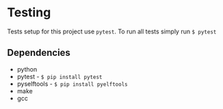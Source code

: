 # Testing

Tests setup for this project use `pytest`. To run all tests simply run `$ pytest`

## Dependencies
* python
* pytest - `$ pip install pytest`
* pyselftools - `$ pip install pyelftools`
* make
* gcc
